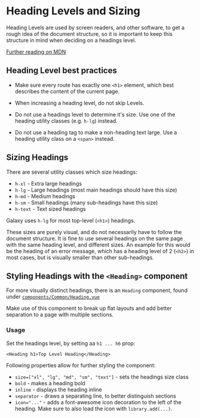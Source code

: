 # Heading Levels and Sizing

Heading Levels are used by screen readers, and other software, to get a rough idea of the document structure, so it is important to keep this structure in mind when deciding on a headings level.

[Further reading on MDN](https://developer.mozilla.org/en-US/docs/Web/HTML/Element/Heading_Elements)

## Heading Level best practices

- Make sure every route has exactly one `<h1>` element, which best describes the content of the current page.

- When increasing a heading level, do not skip Levels.

- Do not use a headings level to determine it's size. Use one of the heading utility classes (e.g. `h-lg`) instead.

- Do not use a heading tag to make a non-heading text large. Use a heading utility class on a `<span>` instead.

## Sizing Headings

There are several utility classes which size headings:

- `h-xl` - Extra large headings
- `h-lg` - Large headings (most main headings should have this size)
- `h-md` - Medium headings
- `h-sm` - Small headings (many sub-headings have this size)
- `h-text` - Text sized headings

Galaxy uses `h-lg` for most top-level (`<h1>`) headings.

These sizes are purely visual, and do not necessarily have to follow the document structure.
It is fine to use several headings on the same page with the same heading level, and different sizes. An example for this would be the heading of an error message, which has a heading level of 2 (`<h2>`) in most cases, but is visually smaller than other sub-headings.

## Styling Headings with the `<Heading>` component

For more visually distinct headings, there is an `Heading` component, found under [`components/Common/Heading.vue`](https://github.com/galaxyproject/galaxy/blob/dev/client/src/components/Common/Heading.vue)

Make use of this component to break up flat layouts and add better separation to a page with multiple sections.

### Usage

Set the headings level, by setting aa `h1 ... h6` prop:

```vue
<Heading h1>Top Level Heading</Heading>
```

Following properties allow for further styling the component:

- `size=["xl", "lg", "md", "sm", "text"]` - sets the headings size class
- `bold` - makes a heading bold
- `inline` - displays the heading inline
- `separator` - draws a separating line, to better distinguish sections
- `icon="..."` - adds a font-awesome icon decoration to the left of the heading. Make sure to also load the icon with `library.add(...)`.
